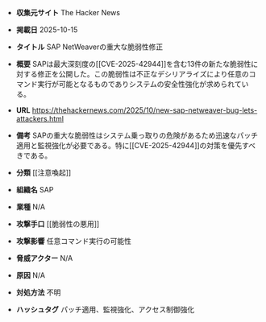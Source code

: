 - **収集元サイト**
The Hacker News

- **掲載日**
2025-10-15

- **タイトル**
SAP NetWeaverの重大な脆弱性修正

- **概要**
SAPは最大深刻度の[[CVE-2025-42944]]を含む13件の新たな脆弱性に対する修正を公開した。この脆弱性は不正なデシリアライズにより任意のコマンド実行が可能となるものでありシステムの安全性強化が求められている。

- **URL**
https://thehackernews.com/2025/10/new-sap-netweaver-bug-lets-attackers.html

- **備考**
SAPの重大な脆弱性はシステム乗っ取りの危険があるため迅速なパッチ適用と監視強化が必要である。特に[[CVE-2025-42944]]の対策を優先すべきである。

- **分類**
[[注意喚起]]

- **組織名**
SAP

- **業種**
N/A

- **攻撃手口**
[[脆弱性の悪用]]

- **攻撃影響**
任意コマンド実行の可能性

- **脅威アクター**
N/A

- **原因**
N/A

- **対処方法**
不明

- **ハッシュタグ**
パッチ適用、監視強化、アクセス制御強化
